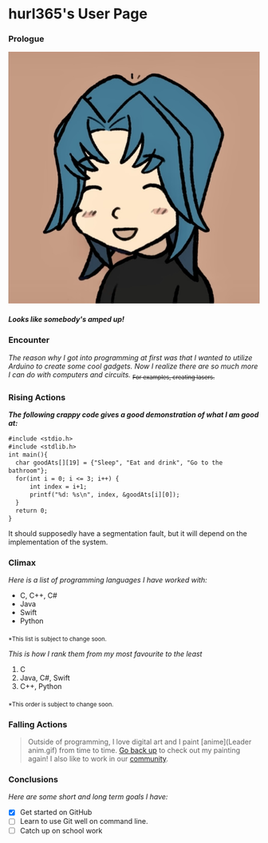 # hurl365's User Page
### **Prologue**
![This is Zane Truesdale that I painted more than a year ago](Zane-emote.jpg)
##### Looks like somebody's amped up!
### **Encounter**
*The reason why I got into programming at first was that I wanted to utilize Arduino to create some cool gadgets. Now I realize there are so much more I can do with computers and circuits.* <sub>~~For examples, creating lasers.~~</sub>
### **Rising Actions**
***The following crappy code gives a good demonstration of what I am good at:***
```
#include <stdio.h>
#include <stdlib.h>
int main(){
  char goodAts[][19] = {"Sleep", "Eat and drink", "Go to the bathroom"};
  for(int i = 0; i <= 3; i++) {
      int index = i+1;
      printf("%d: %s\n", index, &goodAts[i][0]);
  }
  return 0;
}
```
It should supposedly have a segmentation fault, but it will depend on the implementation of the system.
### **Climax**
*Here is a list of programming languages I have worked with:*
- C, C++, C#
- Java
- Swift
- Python

<sub>*This list is subject to change soon.</sub>
 
*This is how I rank them from my most favourite to the least*
1. C
2. Java, C#, Swift
3. C++, Python

<sub>*This order is subject to change soon.</sub>

### **Falling Actions**
 > Outside of programming, I love digital art and I paint [anime](Leader anim.gif) from time to time. [Go back up]() to check out my painting again!
> I also like to work in our [community](https://eceusc.ucsd.edu/).
### **Conclusions**
*Here are some short and long term goals I have:*
- [x] Get started on GitHub
- [ ] Learn to use Git well on command line.
- [ ] Catch up on school work